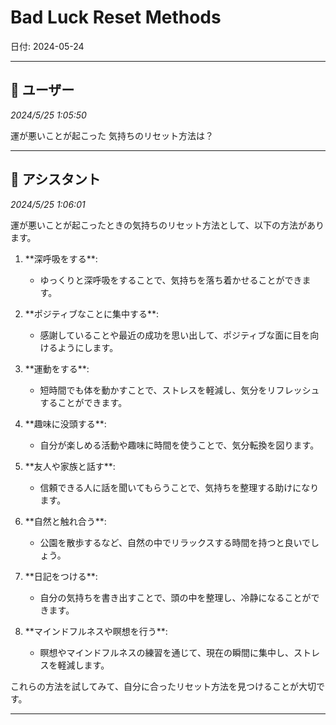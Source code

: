 # Bad Luck Reset Methods

日付: 2024-05-24

---

## 👤 ユーザー
*2024/5/25 1:05:50*

運が悪いことが起こった
気持ちのリセット方法は？

---

## 🤖 アシスタント
*2024/5/25 1:06:01*

運が悪いことが起こったときの気持ちのリセット方法として、以下の方法があります。

1. \*\*深呼吸をする\*\*:
   - ゆっくりと深呼吸をすることで、気持ちを落ち着かせることができます。

2. \*\*ポジティブなことに集中する\*\*:
   - 感謝していることや最近の成功を思い出して、ポジティブな面に目を向けるようにします。

3. \*\*運動をする\*\*:
   - 短時間でも体を動かすことで、ストレスを軽減し、気分をリフレッシュすることができます。

4. \*\*趣味に没頭する\*\*:
   - 自分が楽しめる活動や趣味に時間を使うことで、気分転換を図ります。

5. \*\*友人や家族と話す\*\*:
   - 信頼できる人に話を聞いてもらうことで、気持ちを整理する助けになります。

6. \*\*自然と触れ合う\*\*:
   - 公園を散歩するなど、自然の中でリラックスする時間を持つと良いでしょう。

7. \*\*日記をつける\*\*:
   - 自分の気持ちを書き出すことで、頭の中を整理し、冷静になることができます。

8. \*\*マインドフルネスや瞑想を行う\*\*:
   - 瞑想やマインドフルネスの練習を通じて、現在の瞬間に集中し、ストレスを軽減します。

これらの方法を試してみて、自分に合ったリセット方法を見つけることが大切です。

---
